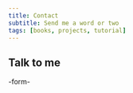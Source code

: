 ```yaml
---
title: Contact
subtitle: Send me a word or two
tags: [books, projects, tutorial]
---
```

## Talk to me

-form-